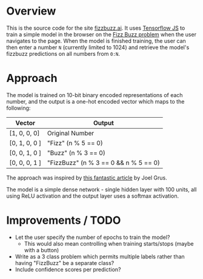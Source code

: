 # Overview

This is the source code for the site [fizzbuzz.ai](http://www.fizzbuzz.ai). It uses [Tensorflow JS](https://www.tensorflow.org/js) to train a simple model in the browser on the [Fizz Buzz problem](https://en.wikipedia.org/wiki/Fizz_buzz) when the user navigates to the page. When the model is finished training, the user can then enter a number  `N` (currently limited to 1024) and retrieve the model's fizzbuzz predictions on all numbers from `0:N`.

# Approach

The model is trained on 10-bit binary encoded representations of each number, and the output is a one-hot encoded vector which maps to the following:

| Vector      | Output |
| ----------- | ----------- |
| [1, 0, 0, 0]      | Original Number        |
| [0, 1, 0, 0 ]   | "Fizz" (n % 5 == 0)        |
| [0, 0, 1, 0 ]   | "Buzz" (n % 3 == 0)        |
| [0, 0, 0, 1 ]   | "FizzBuzz" (n % 3 == 0 && n % 5 == 0)        |

The approach was inspired by [this fantastic article](https://joelgrus.com/2016/05/23/fizz-buzz-in-tensorflow/) by Joel Grus.

The model is a simple dense network - single hidden layer with 100 units, all using ReLU activation and the output layer uses a softmax activation.
# Improvements / TODO 
- Let the user specify the number of epochs to train the model?
   - This would also mean controlling when training starts/stops (maybe with a button)
- Write as a 3 class problem which permits multiple labels rather than having "FizzBuzz" be a separate class?
- Include confidence scores per prediction?
